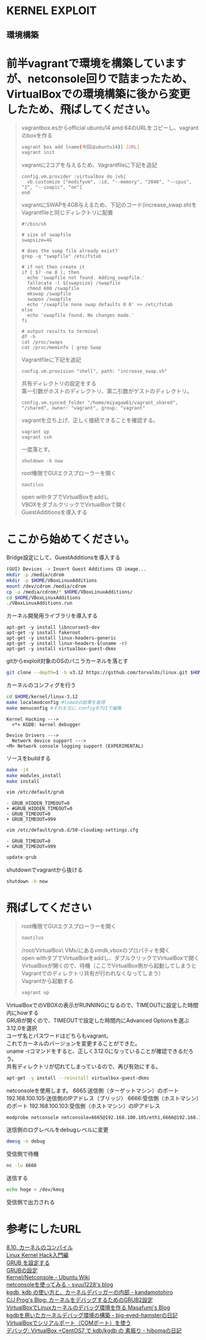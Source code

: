 KERNEL EXPLOIT    
===============
    
環境構築    
---------

# 前半vagrantで環境を構築していますが、netconsole回りで詰まったため、VirtualBoxでの環境構築に後から変更したため、飛ばしてください。
> 
> vagrantbox.esからofficial ubuntu14 amd 64のURLをコピーし、vagrantのboxを作る    
> 
> ```bash
> vagrant box add [name(今回はubuntu14)] [URL]    
> vagrant init    
> ```
> 
> vagrantに2コアを与えるため、Vagrantfileに下記を追記    
> 
> ```
> config.vm.provider :virtualbox do |vb|    
>   vb.customize ["modifyvm", :id, "--memory", "2048", "--cpus", "2", "--ioapic", "on"]    
> end    
> ```
> 
> vagrantにSWAPを4GB与えるため、下記のコード(increase_swap.sh)をVagrantfileと同じディレクトリに配置    
> 
> ```
> #!/bin/sh    
>     
> # size of swapfile    
> swapsize=4G    
>     
> # does the swap file already exist?    
> grep -q "swapfile" /etc/fstab    
>     
> # if not then create it    
> if [ $? -ne 0 ]; then    
>   echo 'swapfile not found. Adding swapfile.'    
>   fallocate -l ${swapsize} /swapfile    
>   chmod 600 /swapfile    
>   mkswap /swapfile    
>   swapon /swapfile    
>   echo '/swapfile none swap defaults 0 0' >> /etc/fstab    
> else    
>   echo 'swapfile found. No changes made.'    
> fi    
>     
> # output results to terminal    
> df -h    
> cat /proc/swaps    
> cat /proc/meminfo | grep Swap    
> ```
> 
> Vagrantfileに下記を追記    
> 
> ```
> config.vm.provision "shell", path: "increase_swap.sh"    
> ```
> 
> 共有ディレクトリの設定をする    
> 第一引数がホストのディレクトリ、第二引数がゲストのディレクトリ。    
> 
> ```
> config.vm.synced_folder "/home/miyagaw61/vagrant_shared", "/shared", owner: "vagrant", group: "vagrant"    
> ```
> 
> vagrantを立ち上げ、正しく接続できることを確認する。    
> 
> ```
> vagrant up    
> vagrant ssh    
> ```
> 
> 一度落とす。    
> 
> ```
> shutdown -h now    
> ```
> 
> root権限でGUIエクスプローラーを開く    
> 
> ```
> nautilus    
> ```
> 
> open withタブでVirtualBoxをaddし  
> VBOXをダブルクリックでVirtualBoxで開く    
> GuestAdditionsを導入する    

# ここから始めてください。

Bridge設定にして、GuestAdditionsを導入する

```bash
(GUI) Devices -> Insert Guest Additions CD image...    
mkdir -p /media/cdrom    
mkdir -p $HOME/VBoxLinuxAdditions    
mount /dev/cdrom /media/cdrom    
cp -a /media/cdrom/* $HOME/VBoxLinuxAdditions/    
cd $HOME/VBoxLinuxAdditions    
./VBoxLinuxAdditions.run    
```


カーネル開発用ライブラリを導入する    

```
apt-get -y install libncurses5-dev    
apt-get -y install fakeroot    
apt-get -y install linux-headers-generic    
apt-get -y install linux-headers-$(uname -r)    
apt-get -y install virtualbox-guest-dkms    
```

gitからexploit対象のOSのバニラカーネルを落とす    

```bash
git clone --depth=1 -b v3.12 https://github.com/torvalds/linux.git $HOME/kernel/linux-3.12    
```

カーネルのコンフィグを行う    

```bash
cd $HOME/kernel/linux-3.12    
make localmodconfig #lsmodの結果を取得    
make menuconfig #それを元に.configをTUIで編集    
```

```
Kernel Hacking --->     
  <*> KGDB: kernel debugger    
    
Device Drivers --->     
  Network device support --->         
<M> Network console logging support (EXPERIMENTAL)    
```

ソースをbuildする    

```bash
make -j4    
make modules_install    
make install    
```

```bash
vim /etc/default/grub    
```

```
- GRUB_HIDDEN_TIMEOUT=0    
+ #GRUB_HIDDEN_TIMEOUT=0   
- GRUB_TIMEOUT=0    
+ GRUB_TIMEOUT=999    
```

```bash
vim /etc/default/grub.d/50-cloudimg-settings.cfg    
```

```
- GRUB_TIMEOUT=0    
+ GRUB_TIMEOUT=999    
```

```bash
update-grub    
```

shutdownでvagrantから抜ける    

```bash
shutdown -h now    
```
# 飛ばしてください

> root権限でGUIエクスプローラーを開く    
> 
> ```bash
> nautilus    
> ```
> 
> /root/VirtualBox\ VMs/にあるvmdk,vboxのプロパティを開く    
> open withタブでVirtualBoxをaddし、ダブルクリックでVirtualBoxで開く    
> VirtualBoxが開くので、待機（ここでVirtualBox側から起動してしまうとVagrantでのディレクトリ共有が行われなくなってしまう）  
> Vagrantから起動する  
> 
> ```bash
> vagrant up  
> ```

VirtualBoxでのVBOXの表示がRUNNINGになるので、TIMEOUTに設定した時間内にhowする  
GRUBが開くので、TIMEOUTで設定した時間内にAdvanced Optionsを選ぶ    
3.12.0を選択    
ユーザ名とパスワードはどちらもvagrant。    
これでカーネルのバージョンを変更することができた。    
uname -rコマンドをすると、正しく3.12.0になっていることが確認できるだろう。    
共有ディレクトリが切れてしまっているので、再び有効にする。    

```bash
apt-get -y install --reinstall virtualbox-guest-dkms    
```

netconsoleを使用します。
6665:送信側（ターゲットマシン）のポート
192.168.100.105:送信側のIPアドレス（ブリッジ）
6666:受信側（ホストマシン）のポート
192.168.100.103:受信側（ホストマシン）のIPアドレス

```bash
modprobe netconsole netconsole=6665@192.168.100.105/eth1,6666@192.168.100.103/
```

送信側のログレベルをdebugレベルに変更

```bash
dmesg -n debug
```

受信側で待機

```bash
nc -lu 6666
```

送信する

```bash
echo hoge > /dev/kmsg
```

受信側で出力される

参考にしたURL
=============

[8.10. カーネルのコンパイル](https://debian-handbook.info/browse/ja-JP/stable/sect.kernel-compilation.html)  
[Linux Kernel Hack入門編](http://kernhack.hatenablog.com/entry/2014/12/25/001336)  
[GRUB を設定する](http://www.usupi.org/sysad/202.html)  
[GRUBの設定](http://christina04.blog.fc2.com/blog-entry-155.html)  
[Kernel/Netconsole - Ubuntu Wiki](https://wiki.ubuntu.com/Kernel/Netconsole)  
[netconsoleを使ってみる - syuu1228's blog](http://syuu1228.hatenablog.com/entry/20130424/1366834414)  
[kgdb, kdb の使い方と、カーネルデバッガーの内部 - kandamotohiro](https://sites.google.com/site/kandamotohiro/linux/kgdb)  
[C/J Prog's Blog: カーネルをデバッグするためのGRUB2設定](http://tbaba-prog.blogspot.jp/2011/10/grub2.html)  
[VirtualBoxでLinuxカーネルのデバッグ環境を作る Masafumi's Blog](http://masaf.me/?p=98)  
[kgdbを用いたカーネルデバッグ環境の構築 - big-eyed-hamsterの日記](http://d.hatena.ne.jp/big-eyed-hamster/20090331/1238470673)  
[VirtualBoxでシリアルポート（COMポート）を使う](http://sgry.jp/blog/2011/04/24/429/)  
[デバッグ: VirtualBox +CentOS7 で kdb/kgdb の 素振り - hibomaの日記](http://hiboma.hatenadiary.jp/entry/2016/11/15/114459)  
